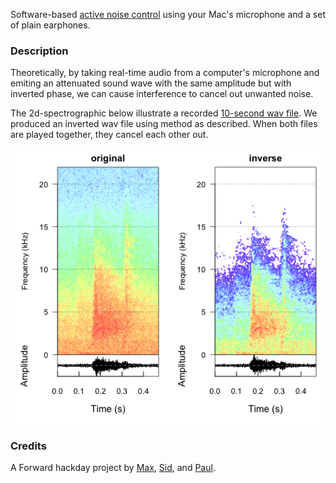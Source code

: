 Software-based [active noise control](http://en.wikipedia.org/wiki/Active_noise_control) using your Mac's microphone and a set of plain earphones.

### Description

Theoretically, by taking real-time audio from a computer's microphone and emiting an attenuated sound wave with the same amplitude but with inverted phase, we can cause interference to cancel out unwanted noise.

The 2d-spectrographic below illustrate a recorded [10-second wav file](./data/ambience.wav). We produced an inverted wav file using method as described. When both files are played together, they cancel each other out.

![spectrographic plot of original and inversed audio](./spectro.png)

### Credits

A Forward hackday project by [Max](https://github.com/maxdupenois), [Sid](https://github.com/sdawara), and [Paul](https://github.com/Quantisan).